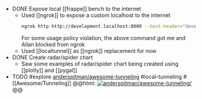 - DONE Expose local [[frappe]] bench to the internet
	- Used [[ngrok]] to expose a custom localhost to the internet
	  ```bash
	  ngrok http http://development.localhost:8000 --host-header="development.localhost:8000"
	  ```
	  For some usage policy violation, the above command got me and Allan blocked from ngrok
	- Used [[localtunnel]] as [[ngrok]] replacement for now
- DONE Create radar/spider chart
	- Saw some examples of radar/spider chart being created using [[plotly]] and [[pygal]]
- TODO #explore [anderspitman/awesome-tunneling](https://github.com/anderspitman/awesome-tunneling) #local-tunneling #[[Awesome/Tunneling]]
  @@html: <a href="https://github.com/anderspitman/awesome-tunneling/"><img src="https://github-readme-stats-astronomer.vercel.app/api/pin/?username=anderspitman&repo=awesome-tunneling&theme=tokyonight" alt="anderspitman/awesome-tunneling/"/></a>@@